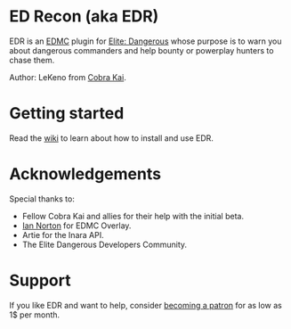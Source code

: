 # ED Recon (aka EDR)
EDR is an [EDMC](https://github.com/Marginal/EDMarketConnector/) plugin for [Elite: Dangerous](https://www.elitedangerous.com/) whose purpose is to warn you about dangerous commanders and help bounty or powerplay hunters to chase them. 

Author: LeKeno from [Cobra Kai](https://inara.cz/wing/2035/).

# Getting started
Read the [wiki](https://github.com/lekeno/edr/wiki) to learn about how to install and use EDR.

# Acknowledgements
Special thanks to:
 - Fellow Cobra Kai and allies for their help with the initial beta.
 - [Ian Norton](https://github.com/inorton/) for EDMC Overlay.
 - Artie for the Inara API.
 - The Elite Dangerous Developers Community.
 
 # Support
 If you like EDR and want to help, consider [becoming a patron](https://www.patreon.com/lekeno/) for as low as 1$ per month.
